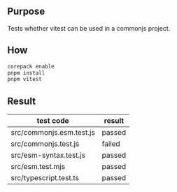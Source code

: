 
## Purpose

Tests whether vitest can be used in a commonjs project.

## How 

```sh 
corepack enable
pnpm install
pnpm vitest
```

## Result

|test code|result|
|---|---|
|src/commonjs.esm.test.js|passed|
|src/commonjs.test.js|failed|
|src/esm-syntax.test.js|passed|
|src/esm.test.mjs|passed|
|src/typescript.test.ts|passed|

